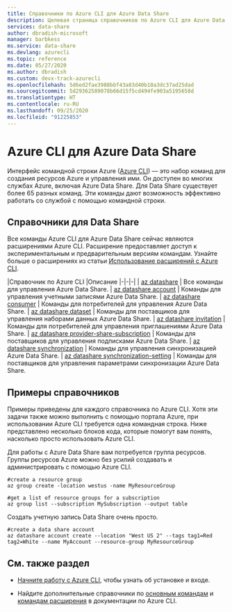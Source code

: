 ```yaml
---
title: Справочники по Azure CLI для Azure Data Share
description: Целевая страница справочников по Azure CLI для Azure Data Share
services: data-share
author: dbradish-microsoft
manager: barbkess
ms.service: data-share
ms.devlang: azurecli
ms.topic: reference
ms.date: 05/27/2020
ms.author: dbradish
ms.custom: devx-track-azurecli
ms.openlocfilehash: 5d6ed2fae3988bbf43a83d40b10a3dc37ad25dad
ms.sourcegitcommit: 5d29362589078b66d15f5cd494fe903a5195658d
ms.translationtype: HT
ms.contentlocale: ru-RU
ms.lasthandoff: 09/25/2020
ms.locfileid: "91225853"
---
```

# <a name="azure-cli-for-azure-data-share"></a>Azure CLI для Azure Data Share

Интерфейс командной строки Azure ([Azure CLI](./what-is-azure-cli.md)) — это набор команд для создания ресурсов Azure и управления ими.  Он доступен во многих службах Azure, включая Azure Data Share.  Для Data Share существует более 65 разных команд.  Эти команды дают возможность эффективно работать со службой с помощью командной строки.

## <a name="references-for-data-share"></a>Справочники для Data Share

Все команды Azure CLI для Azure Data Share сейчас являются расширениями Azure CLI.  Расширение предоставляет доступ к экспериментальным и предварительным версиям командам.  Узнайте больше о расширениях из статьи [Использование расширений с Azure CLI](./azure-cli-extensions-overview.md).

|Справочник по Azure CLI |Описание
|-|-|-|
| [az datashare](/cli/azure/ext/datashare/datashare) | Все команды для управления Azure Data Share.
| [az datashare account](/cli/azure/ext/datashare/datashare/account) | Команды для управления учетными записями Azure Data Share.
| [az datashare consumer](/cli/azure/ext/datashare/datashare/consumer) | Команды для потребителей для управления Azure Data Share.
| [az datashare dataset](/cli/azure/ext/datashare/datashare/dataset) | Команды для поставщиков для управления наборами данных Azure Data Share.
| [az datashare invitation](/cli/azure/ext/datashare/datashare/invitation) | Команды для потребителей для управления приглашениями Azure Data Share.
| [az datashare provider-share-subscription](/cli/azure/ext/datashare/datashare/provider-share-subscription) | Команды для поставщиков для управления подписками Azure Data Share.
| [az datashare synchronization](/cli/azure/ext/datashare/datashare/synchronization)  | Команды для управления синхронизацией Azure Data Share.
| [az datashare synchronization-setting](/cli/azure/ext/datashare/datashare/synchronization-setting)  | Команды для поставщиков для управления параметрами синхронизации Azure Data Share.

## <a name="reference-examples"></a>Примеры справочников

Примеры приведены для каждого справочника по Azure CLI. Хотя эти задачи также можно выполнить с помощью портала Azure, при использовании Azure CLI требуется одна командная строка.  Ниже представлено несколько блоков кода, которые помогут вам понять, насколько просто использовать Azure CLI.

Для работы с Azure Data Share вам потребуется группа ресурсов.  Группы ресурсов Azure можно без усилий создавать и администрировать с помощью Azure CLI.  

```azurecli
#create a resource group
az group create -location westus -name MyResourceGroup
```

```azurecli
#get a list of resource groups for a subscription
az group list --subscription MySubscription --output table
```

Создать учетную запись Data Share очень просто.

```azurecli
#create a data share account
az datashare account create --location "West US 2" --tags tag1=Red tag2=White --name MyAccount --resource-group MyResourceGroup
```

## <a name="see-also"></a>См. также раздел

* [Начните работу с Azure CLI](./get-started-with-azure-cli.md), чтобы узнать об установке и входе.

* Найдите дополнительные справочники по [основным командам](/cli/azure/reference-index) и [командам расширения](./azure-cli-extensions-list.md) в документации по Azure CLI.